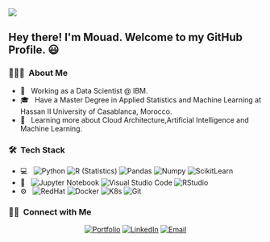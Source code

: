 <img src="https://media-exp1.licdn.com/dms/image/C4E16AQGZxN37B1LFfg/profile-displaybackgroundimage-shrink_350_1400/0/1602756593480?e=1612396800&v=beta&t=iG8Yy2CNOyYhE-wrsOr6q3KjHaS0v8B8qIbWhklFt64">

<h2> Hey there! I'm Mouad. Welcome to my GitHub Profile. 😃</h2>

<h3> 👨🏻‍💻 &nbsp;About Me </h3>

- 💼 &nbsp; Working as a Data Scientist @ IBM.
- 🎓 &nbsp; Have a Master Degree in Applied Statistics and Machine Learning at Hassan II University of Casablanca, Morocco.
- 🌱 &nbsp; Learning more about Cloud Architecture,Artificial Intelligence and Machine Learning.

<h3> 🛠 &nbsp;Tech Stack</h3>

- 💻 &nbsp;
  ![Python](https://img.shields.io/badge/-Python-333333?style=flat&logo=python&logoColor=276DC3)
  ![R (Statistics)](https://img.shields.io/badge/-R-333333?style=flat&logo=R&logoColor=276DC3)
  ![Pandas](https://img.shields.io/badge/-Pandas-333333?style=flat&logo=Pandas&logoColor=276DC3)
  ![Numpy](https://img.shields.io/badge/-Numpy-333333?style=flat&logo=Numpy&logoColor=276DC3)
  ![ScikitLearn](https://img.shields.io/badge/-ScikitLearn-333333?style=flat&logo=scikit-learn&logoColor=276DC3)
- 🔧 &nbsp;
  ![Jupyter Notebook](https://img.shields.io/badge/-Jupyter%20Notebook-333333?style=flat&logo=Jupyter&logoColor=276DC3)
  ![Visual Studio Code](https://img.shields.io/badge/-Visual%20Studio%20Code-333333?style=flat&logo=visual-studio-code&logoColor=007ACC)
  ![RStudio](https://img.shields.io/badge/-RStudio-333333?style=flat&logo=rstudio&logoColor=276DC3)
- ⚙️ &nbsp;
  ![RedHat](https://img.shields.io/badge/-Red%20Hat%20OpenShift-333333?style=flat&logo=red%20hat%20open%20shift&logoColor=276DC3)
  ![Docker](https://img.shields.io/badge/-Docker-333333?style=flat&logo=docker&logoColor=276DC3)
  ![K8s](https://img.shields.io/badge/-kubernetes-333333?style=flat&logo=kubernetes&logoColor=276DC3)
  ![Git](https://img.shields.io/badge/-Git-333333?style=flat&logo=git&logoColor=276DC3)
  



<h3> 🤝🏻 &nbsp;Connect with Me </h3>

<p align="center">
<a href="https://mouadzeghraoui.github.io/"><img alt="Portfolio" src="https://img.shields.io/badge/Website-https://mouadzeghraoui.github.io-blue?style=flat-square&logo=github&logoColor=276DC3"></a>
<a href="https://www.linkedin.com/in/mzeghraoui/"><img alt="LinkedIn" src="https://img.shields.io/badge/LinkedIn-Mouad%20Zeghraoui-blue?style=flat-square&logo=linkedin&logoColor=276DC3"></a>
<a href="mailto:mouadzeghraoui@gmail.com"><img alt="Email" src="https://img.shields.io/badge/Email-mouadzeghraoui@gmail.com-blue?style=flat-square&logo=gmail&logoColor=276DC3"></a>
</p>
